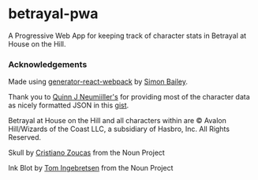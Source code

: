 # betrayal-pwa
A Progressive Web App for keeping track of character stats in Betrayal at House on the Hill.

### Acknowledgements
Made using [generator-react-webpack](https://github.com/newtriks/generator-react-webpack) by [Simon Bailey](https://github.com/newtriks).

Thank you to [Quinn J Neumiiller's](https://gist.github.com/quinnjn) for providing most of the character data as nicely formatted JSON in this [gist](https://gist.github.com/quinnjn/281cf8db6a1b079d7d8d).

Betrayal at House on the Hill and all characters within are © Avalon Hill/Wizards of the Coast LLC, a subsidiary of Hasbro, Inc. All Rights Reserved.

Skull by [Cristiano Zoucas](https://thenounproject.com/cristiano.zoucas/) from the Noun Project

Ink Blot by [Tom Ingebretsen](https://thenounproject.com/tomplusplus/) from the Noun Project
